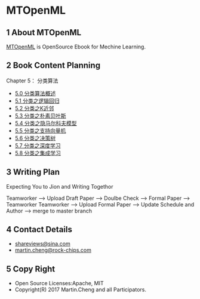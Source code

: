# MTOpenML

## 1 About MTOpenML
[MTOpenML](https://github.com/MTMediaDev/MTOpenML) is OpenSource Ebook for  Mechine  Learning.

## 2 Book Content Planning

Chapter 5： 分类算法
* [5.0 分类算法概述](book-open-ml-cn/5-ml-category/50-ml-category-overview.md)
* [5.1 分类之逻辑回归](book-open-ml-cn/5-ml-category/51-ml-logistic-regression.md)
* [5.2 分类之K近邻](book-open-ml-cn/5-ml-category/52-ml-k-nearest-neighbor.md)
* [5.3 分类之朴素贝叶斯](book-open-ml-cn/5-ml-category/53-ml-naive-bayes.md)
* [5.4 分类之隐马尔科夫模型](book-open-ml-cn/5-ml-category/54-ml-hidden-markov-model.md)
* [5.5 分类之支持向量机](book-open-ml-cn/5-ml-category/55-ml-support-vector-machine.md)
* [5.6 分类之决策树](book-open-ml-cn/5-ml-category/56-ml-decision-tree.md)
* [5.7 分类之深度学习](book-open-ml-cn/5-ml-category/57-ml-deep-learn.md)
* [5.8 分类之集成学习](book-open-ml-cn/5-ml-category/58-ml-ada-boost.md)

## 3 Writing Plan
Expecting You to Jion and Writing Togethor

Teamworker --> Upload Draft Paper  --> Doulbe Check --> Formal Paper -->  Teamworker
Teamworker --> Upload Formal Paper --> Update Schedule and Author --> merge to master branch

## 4 Contact Details
* shareviews@sina.com
* martin.cheng@rock-chips.com

## 5 Copy Right
* Open Source Licenses:Apache, MIT
* Copyright(R) 2017 Martin.Cheng and all Participators.
